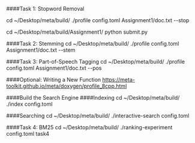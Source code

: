 ####Task 1: Stopword Removal

cd ~/Desktop/meta/build/
./profile config.toml Assignment1/doc.txt --stop

cd ~/Desktop/meta/build/Assignment1/
python submit.py

####Task 2: Stemming
cd ~/Desktop/meta/build/
./profile config.toml Assignment1/doc.txt --stem

####Task 3: Part-of-Speech Tagging
cd ~/Desktop/meta/build/
./profile config.toml Assignment1/doc.txt --pos

####Optional: Writing a New Function
https://meta-toolkit.github.io/meta/doxygen/profile_8cpp.html

####Build the Search Engine
####Indexing
cd ~/Desktop/meta/build/
./index config.toml

####Searching
cd ~/Desktop/meta/build/
./interactive-search config.toml

####Task 4: BM25
cd ~/Desktop/meta/build/
./ranking-experiment config.toml task4



